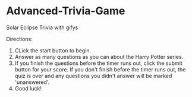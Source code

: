 # Advanced-Trivia-Game
Solar Eclipse Trivia with gifys

Directions:
1. CLick the start button to begin.
2. Answer as many questions as you can about the Harry Potter series.
3. If you finish the questions before the timer runs out, click the submit button for your score. If you don't finish before 
the timer runs out, the quiz is over and any questions you didn't answer will be marked 'unanswered'. 
4. Good luck!
